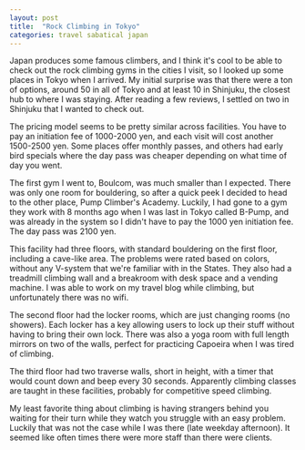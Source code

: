 ```yaml
---
layout: post
title:  "Rock Climbing in Tokyo"
categories: travel sabatical japan
---
```


Japan produces some famous climbers, and I think it's cool to be able to check out the rock climbing gyms in the cities I visit, so I looked up some places in Tokyo when I arrived. My initial surprise was that there were a ton of options, around 50 in all of Tokyo and at least 10 in Shinjuku, the closest hub to where I was staying. After reading a few reviews, I settled on two in Shinjuku that I wanted to check out.

The pricing model seems to be pretty similar across facilities. You have to pay an initiation fee of 1000-2000 yen, and each visit will cost another 1500-2500 yen. Some places offer monthly passes, and others had early bird specials where the day pass was cheaper depending on what time of day you went.

The first gym I went to, Boulcom, was much smaller than I expected. There was only one room for bouldering, so after a quick peek I decided to head to the other place, Pump Climber's Academy. Luckily, I had gone to a gym they work with 8 months ago when I was last in Tokyo called B-Pump, and was already in the system so I didn't have to pay the 1000 yen initiation fee. The day pass was 2100 yen.

This facility had three floors, with standard bouldering on the first floor, including a cave-like area. The problems were rated based on colors, without any V-system that we're familiar with in the States. They also had a treadmill climbing wall and a breakroom with desk space and a vending machine. I was able to work on my travel blog while climbing, but unfortunately there was no wifi.

The second floor had the locker rooms, which are just changing rooms (no showers). Each locker has a key allowing users to lock up their stuff without having to bring their own lock. There was also a yoga room with full length mirrors on two of the walls, perfect for practicing Capoeira when I was tired of climbing.

The third floor had two traverse walls, short in height, with a timer that would count down and beep every 30 seconds. Apparently climbing classes are taught in these facilities, probably for competitive speed climbing.

My least favorite thing about climbing is having strangers behind you waiting for their turn while they watch you struggle with an easy problem. Luckily that was not the case while I was there (late weekday afternoon). It seemed like often times there were more staff than there were clients.